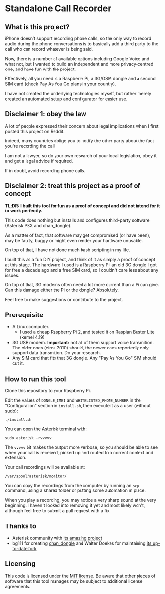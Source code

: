 # Standalone Call Recorder

## What is this project?

iPhone doesn’t support recording phone calls, so the only way to record audio during the phone conversations is to basically add a third party to the call who can record whatever is being said.

Now, there is a number of available options including Google Voice and what not, but I wanted to build an independent and more privacy-centred one, and have fun with the project.

Effectively, all you need is a Raspberry Pi, a 3G/GSM dongle and a second SIM card (check Pay As You Go plans in your country).

I have not created the underlying technologies myself, but rather merely created an automated setup and configurator for easier use.

## Disclaimer 1: obey the law

A lot of people expressed their concern about legal implications when I first posted this project on Reddit.

Indeed, many countries oblige you to notify the other party about the fact you're recording the call.

I am not a lawyer, so do your own research of your local legislation, obey it and get a legal advice if required.

If in doubt, avoid recording phone calls.

## Disclaimer 2: treat this project as a proof of concept

**TL;DR: I built this tool for fun as a proof of concept and did not intend for it to work perfectly.**

This code does nothing but installs and configures third-party software (Asterisk PBX and chan_dongle).

As a matter of fact, that software may get compromised (or have been), may be faulty, buggy or might even render your hardware unusable.

On top of that, I have not done much bash scripting in my life.

I built this as a fun DIY project, and think of it as simply a proof of concept at this stage. The hardware I used is a Raspberry Pi, an old 3G dongle I got for free a decade ago and a free SIM card, so I couldn't care less about any issues.

On top of that, 3G modems often need a lot more current than a Pi can give. Can this damage either the Pi or the dongle? Absolutely.

Feel free to make suggestions or contribute to the project.

## Prerequisite

* A Linux computer.
    * I used a cheap Raspberry Pi 2, and tested it on Raspian Buster Lite (kernel 4.19)
* 3G USB modem. **Important:** not all of them support voice transmition. The older ones (circa 2010) should, the newer ones reportedly only support data transmition. Do your research.
* Any SIM card that fits that 3G dongle. Any "Pay As You Go" SIM should cut it.

## How to run this tool

Clone this repository to your Raspberry Pi.

Edit the values of `DONGLE_IMEI` and `WHITELISTED_PHONE_NUMBER` in the "Configuration" section in `install.sh`, then execute it as a user (without sudo):

```
./install.sh
```

You can open the Asterisk terminal with:

```
sudo asterisk -rvvvvv
```

The `vvvvv` bit makes the output more verbose, so you should be able to see when your call is received, picked up and routed to a correct context and extension.

Your call recordings will be available at: 

```
/var/spool/asterisk/monitor/
```

You can copy the recordings from the computer by running an `scp` command, using a shared folder or putting some automation in place. 

When you play a recording, you may notice a very sharp sound at the very beginning. I haven't looked into removing it yet and most likely won't, although feel free to submit a pull request with a fix.

## Thanks to
* Asterisk community with [its amazing project](https://github.com/asterisk/asterisk)
* bg111 for creating [chan_dongle](https://github.com/bg111/asterisk-chan-dongle) and Walter Doekes for maintaining [its up-to-date fork](https://github.com/wdoekes/asterisk-chan-dongle)

## Licensing

This code is licensed under the [MIT license](./LICENSE). Be aware that other pieces of software that this tool manages may be subject to additional license agreements.
